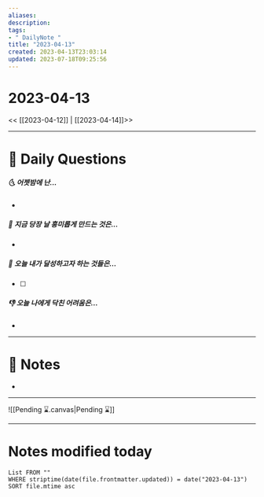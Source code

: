 ```yaml
---
aliases: 
description:
tags:
- " DailyNote "
title: "2023-04-13"
created: 2023-04-13T23:03:14
updated: 2023-07-18T09:25:56
---
```


# 2023-04-13

<< [[2023-04-12]] | [[2023-04-14]]>>

---

# 📅 Daily Questions

##### 🌜 어젯밤에 난...

- 

##### 🙌 지금 당장 날 흥미롭게 만드는 것은...

- 

##### 🚀 오늘 내가 달성하고자 하는 것들은...

- [ ] 

##### 👎 오늘 나에게 닥친 어려움은...

- 

---

# 📝 Notes

- 

___

![[Pending ⌛.canvas|Pending ⌛]]

---

# Notes modified today

```dataview
List FROM "" 
WHERE striptime(date(file.frontmatter.updated)) = date("2023-04-13") 
SORT file.mtime asc
```
